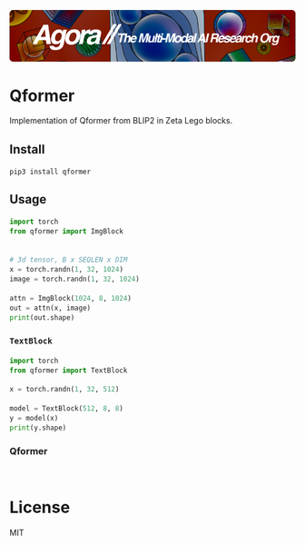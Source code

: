 [![Multi-Modality](agorabanner.png)](https://discord.gg/qUtxnK2NMf)


# Qformer
Implementation of Qformer from BLIP2 in Zeta Lego blocks.

## Install
`pip3 install qformer`


## Usage
```python
import torch
from qformer import ImgBlock


# 3d tensor, B x SEQLEN x DIM
x = torch.randn(1, 32, 1024)
image = torch.randn(1, 32, 1024)

attn = ImgBlock(1024, 8, 1024)
out = attn(x, image)
print(out.shape)
```


### `TextBlock`

```python
import torch
from qformer import TextBlock

x = torch.randn(1, 32, 512)

model = TextBlock(512, 8, 8)
y = model(x)
print(y.shape)

```



### Qformer
```python



```


# License
MIT




